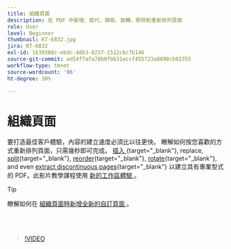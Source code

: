 ```yaml
---
title: 組織頁面
description: 在 PDF 中新增、取代、擷取、旋轉、刪除和重新排列頁面
role: User
level: Beginner
thumbnail: KT-6832.jpg
jira: KT-6832
exl-id: 1b39380c-ebdc-48b3-8237-1512cbc7b146
source-git-commit: ad54f7afa78b0fbb31eccf455723a8890cb92355
workflow-type: tm+mt
source-wordcount: '96'
ht-degree: 30%

---
```


# 組織頁面

要打造最佳客戶體驗，內容的建立速度必須比以往更快。 瞭解如何按您喜歡的方式重新排列頁面，只需幾秒即可完成。 [插入 ](https://www.adobe.com/tw/acrobat/online/add-pages-to-pdf.html) {target="_blank"}, replace, [split](https://www.adobe.com/tw/acrobat/online/split-pdf.html){target="_blank"}, [reorder](https://www.adobe.com/tw/acrobat/online/rearrange-pdf.html){target="_blank"}, [rotate](https://www.adobe.com/tw/acrobat/online/rotate-pdf.html){target="_blank"}, and even [extract discontinuous pages](https://www.adobe.com/tw/acrobat/online/extract-pdf-pages.html){target="_blank"} 以建立具有專業型式的 PDF。此影片教學課程使用 [ 新的工作區體驗 ](new-workspace.md) 。

>[!TIP]
>
>瞭解如何在 [ 組織頁面時新增全新的自訂頁面 ](add-custom-page.md) 。

<br> 

>[!VIDEO](https://video.tv.adobe.com/v/3409022?quality=12&learn=on&hidetitle=true)